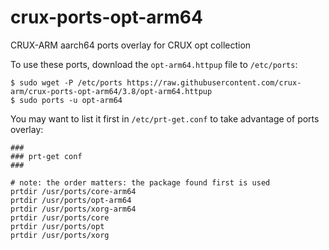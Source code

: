 # crux-ports-opt-arm64

CRUX-ARM aarch64 ports overlay for CRUX opt collection

To use these ports, download the `opt-arm64.httpup` file to `/etc/ports`:
```
$ sudo wget -P /etc/ports https://raw.githubusercontent.com/crux-arm/crux-ports-opt-arm64/3.8/opt-arm64.httpup
$ sudo ports -u opt-arm64
```

You may want to list it first in `/etc/prt-get.conf` to take advantage of ports overlay:
```
###
### prt-get conf
###

# note: the order matters: the package found first is used
prtdir /usr/ports/core-arm64
prtdir /usr/ports/opt-arm64
prtdir /usr/ports/xorg-arm64
prtdir /usr/ports/core
prtdir /usr/ports/opt
prtdir /usr/ports/xorg
```

